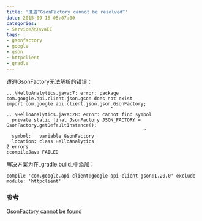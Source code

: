 ```yaml
---
title: '遭遇“GsonFactory cannot be resolved”'
date: 2015-09-18 05:07:00
categories: 
- Service及JavaEE
tags: 
- gsonfactory
- google
- gson
- httpclient
- gradle
---
```

遭遇GsonFactory无法解析的错误：
```
...\HelloAnalytics.java:7: error: package com.google.api.client.json.gson does not exist
import com.google.api.client.json.gson.GsonFactory;
                                      ^
...\HelloAnalytics.java:28: error: cannot find symbol
  private static final JsonFactory JSON_FACTORY = GsonFactory.getDefaultInstance();
                                                  ^
  symbol:   variable GsonFactory
  location: class HelloAnalytics
2 errors
:compileJava FAILED
```

解决方案为在_gradle.build_中添加：
```
compile 'com.google.api-client:google-api-client-gson:1.20.0' exclude module: 'httpclient'
```

### 参考

[GsonFactory cannot be found](http://havanko.tumblr.com/post/86680980076/gsonfactory-cannot-be-found)  